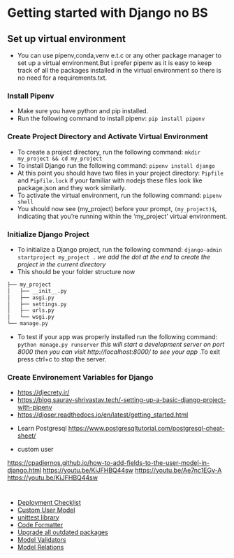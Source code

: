 # Getting started with Django no BS

## Set up virtual environment

- You can use pipenv,conda,venv e.t.c or any other package manager to set up a virtual environment.But i prefer pipenv as it is easy to keep track of all the packages installed in the virtual environment so there is no need for a requirements.txt.
<!-- why use virtual environment -->

### Install Pipenv

- Make sure you have python and pip installed.
- Run the following command to install pipenv:
  `pip install pipenv`

### Create Project Directory and Activate Virtual Environment

- To create a project directory, run the following command:
  `mkdir my_project && cd my_project`
- To install Django run the following command:
  `pipenv install django`
- At this point you should have two files in your project directory:
  `Pipfile` and `Pipfile.lock` if your familiar with nodejs these files look like package.json and they work similarly.
- To activate the virtual environment, run the following command:
  `pipenv shell`
- You should now see (my_project) before your prompt, `(my_project)$`, indicating that you’re running within the ‘my_project’ virtual environment.

### Initialize Django Project

- To initialize a Django project, run the following command:
  `django-admin startproject my_project .` _we add the dot at the end to create the project in the current directory_
- This should be your folder structure now

```bash
├── my_project
│   ├── __init__.py
│   ├── asgi.py
│   ├── settings.py
│   ├── urls.py
│   └── wsgi.py
└── manage.py
```

- To test if your app was properly installed run the following command:
  `python manage.py runserver` _this will start a development server on port 8000 then you can visit http://localhost:8000/ to see your app_ .To exit press ctrl+c to stop the server.

### Create Environement Variables for Django

- https://djecrety.ir/
- https://blog.saurav-shrivastav.tech/-setting-up-a-basic-django-project-with-pipenv
- https://djoser.readthedocs.io/en/latest/getting_started.html

<!--  -->

- Learn Postgresql
  https://www.postgresqltutorial.com/postgresql-cheat-sheet/

- custom user

https://cpadiernos.github.io/how-to-add-fields-to-the-user-model-in-django.html
https://youtu.be/KiJFHBQ44sw
https://youtu.be/Ae7nc1EGv-A
https://youtu.be/KiJFHBQ44sw

#

- [Deployment Checklist](https://docs.djangoproject.com/en/4.0/howto/deployment/checklist/)
- [Custom User Model](https://docs.djangoproject.com/en/4.0/topics/auth/customizing/#specifying-a-custom-user-model)
- [unittest library](https://docs.python.org/3/library/unittest.html)
- [Code Formatter](https://pypi.org/project/black/)
- [Upgrade all outdated packages](https://www.activestate.com/resources/quick-reads/how-to-update-all-python-packages/)
- [Model Validators](https://docs.djangoproject.com/en/2.2/ref/validators/)
- [Model Relations ](https://medium.com/django-rest/django-model-relations-63709bccb72d)
